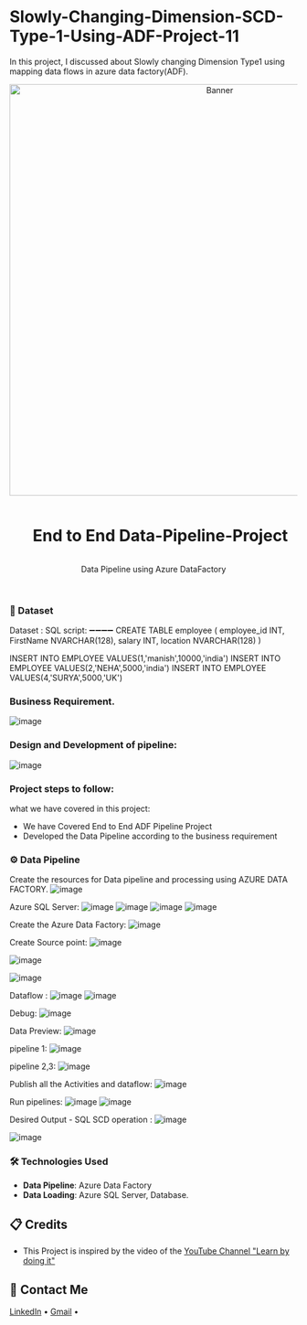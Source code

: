 # Slowly-Changing-Dimension-SCD-Type-1-Using-ADF-Project-11
In this project, I discussed about Slowly changing Dimension Type1 using mapping data flows in azure data factory(ADF).
<div align="center">
  <a href="#">
    <img src="https://github.com/zBalachandar/Azure-data-factory-Real-time-Transformation-end-to-end-Pipeline-Project-10/blob/531ef59f65fb8326a86e172d8802420763c92ad9/Assets/AZURE%20portal%20ov.png" alt="Banner" width="720">
  </a>

  <div id="user-content-toc">
    <ul>
      <summary><h1 style="display: inline-block;"> End to End Data-Pipeline-Project </h1></summary>
    </ul>
  </div>
  
  <p>Data Pipeline using Azure DataFactory</p>
</div>
<br>

### 💾 Dataset
Dataset : 
SQL script:
➖➖➖➖
CREATE TABLE employee
(
    employee_id INT,
    FirstName NVARCHAR(128),
    salary INT,
    location NVARCHAR(128)
)

INSERT INTO EMPLOYEE VALUES(1,'manish',10000,'india')
INSERT INTO EMPLOYEE VALUES(2,'NEHA',5000,'india')
INSERT INTO EMPLOYEE VALUES(4,'SURYA',5000,'UK')


### Business Requirement.
![image](https://github.com/zBalachandar/Slowly-Changing-Dimension-SCD-Type-1-Using-ADF-Project-11/blob/0a0d90c7851705963c5f756fc0b997eb3cfd7f3d/Assets/Business%20requirements.jpg)

### Design and Development of pipeline:
![image]()


### Project steps to follow: 
what we have covered in this project:

- We have Covered End to End ADF Pipeline Project 
- Developed the Data Pipeline according to the business requirement


<a name="data-transformation"></a>
### ⚙️ Data Pipeline
 Create the resources for Data pipeline and processing using AZURE DATA FACTORY.
![image](https://github.com/zBalachandar/Azure-data-factory-Real-time-Transformation-end-to-end-Pipeline-Project-10/blob/531ef59f65fb8326a86e172d8802420763c92ad9/Assets/AZURE%20portal%20ov.png)

Azure SQL Server:
![image](https://github.com/zBalachandar/Slowly-Changing-Dimension-SCD-Type-1-Using-ADF-Project-11/blob/0a0d90c7851705963c5f756fc0b997eb3cfd7f3d/Assets/ASQL%20db%20DEPLOYMENT.png)
![image](https://github.com/zBalachandar/Slowly-Changing-Dimension-SCD-Type-1-Using-ADF-Project-11/blob/0a0d90c7851705963c5f756fc0b997eb3cfd7f3d/Assets/sql%20query%20-table%20created.png)
![image](https://github.com/zBalachandar/Slowly-Changing-Dimension-SCD-Type-1-Using-ADF-Project-11/blob/0a0d90c7851705963c5f756fc0b997eb3cfd7f3d/Assets/sql%20query%20-table%20view.png)
![image](https://github.com/zBalachandar/Slowly-Changing-Dimension-SCD-Type-1-Using-ADF-Project-11/blob/0a0d90c7851705963c5f756fc0b997eb3cfd7f3d/Assets/sql%20query%20-table%20view%201.png)

Create the Azure Data Factory:
![image](https://github.com/zBalachandar/Azure-data-factory-Real-time-Transformation-end-to-end-Pipeline-Project-10/blob/531ef59f65fb8326a86e172d8802420763c92ad9/Assets/Datafactory%20ov.png)

Create Source point: 
![image](https://github.com/zBalachandar/Slowly-Changing-Dimension-SCD-Type-1-Using-ADF-Project-11/blob/0a0d90c7851705963c5f756fc0b997eb3cfd7f3d/Assets/pipeline%20showcase.png)

![image](https://github.com/zBalachandar/Slowly-Changing-Dimension-SCD-Type-1-Using-ADF-Project-11/blob/0a0d90c7851705963c5f756fc0b997eb3cfd7f3d/Assets/dataflow%20pipeline%20s1.png)

![image](https://github.com/zBalachandar/Slowly-Changing-Dimension-SCD-Type-1-Using-ADF-Project-11/blob/0a0d90c7851705963c5f756fc0b997eb3cfd7f3d/Assets/dataflow%20pipeline%20s1.png)

Dataflow :
![image](https://github.com/zBalachandar/Slowly-Changing-Dimension-SCD-Type-1-Using-ADF-Project-11/blob/0a0d90c7851705963c5f756fc0b997eb3cfd7f3d/Assets/pipeline%20running%20succesfully%20g1.png)
![image](https://github.com/zBalachandar/Slowly-Changing-Dimension-SCD-Type-1-Using-ADF-Project-11/blob/0a0d90c7851705963c5f756fc0b997eb3cfd7f3d/Assets/Factory%20config%20the%20csv.png)

 Debug:
![image](https://github.com/zBalachandar/Azure-data-factory-Real-time-Transformation-end-to-end-Pipeline-Project-10/blob/93b868a93a4f407a27143a8797420ce942ebc83d/Assets/Dataflow%20debug.png)

Data Preview:
![image](https://github.com/zBalachandar/Slowly-Changing-Dimension-SCD-Type-1-Using-ADF-Project-11/blob/0a0d90c7851705963c5f756fc0b997eb3cfd7f3d/Assets/dataflow%20pipeline%20s1.png)

pipeline 1: 
![image](https://github.com/zBalachandar/Slowly-Changing-Dimension-SCD-Type-1-Using-ADF-Project-11/blob/0a0d90c7851705963c5f756fc0b997eb3cfd7f3d/Assets/running%20tigger%20the%20pipelineg1.png)

pipeline 2,3:
![image](https://github.com/zBalachandar/Slowly-Changing-Dimension-SCD-Type-1-Using-ADF-Project-11/blob/0a0d90c7851705963c5f756fc0b997eb3cfd7f3d/Assets/dataflow%20pipeline%203.png)

Publish all the Activities and dataflow:
![image](https://github.com/zBalachandar/Slowly-Changing-Dimension-SCD-Type-1-Using-ADF-Project-11/blob/0a0d90c7851705963c5f756fc0b997eb3cfd7f3d/Assets/pipeline%20showcase.png)

Run pipelines:
![image](https://github.com/zBalachandar/Slowly-Changing-Dimension-SCD-Type-1-Using-ADF-Project-11/blob/0a0d90c7851705963c5f756fc0b997eb3cfd7f3d/Assets/pipeline%20success%201.png)
![image](https://github.com/zBalachandar/Slowly-Changing-Dimension-SCD-Type-1-Using-ADF-Project-11/blob/0a0d90c7851705963c5f756fc0b997eb3cfd7f3d/Assets/pipeline%20running%20succesfully%20g1.png)

Desired Output - SQL SCD operation :
![image](https://github.com/zBalachandar/Slowly-Changing-Dimension-SCD-Type-1-Using-ADF-Project-11/blob/0a0d90c7851705963c5f756fc0b997eb3cfd7f3d/Assets/RESULT%20G1%20SUCCESSP1.png)

![image](https://github.com/zBalachandar/Slowly-Changing-Dimension-SCD-Type-1-Using-ADF-Project-11/blob/0a0d90c7851705963c5f756fc0b997eb3cfd7f3d/Assets/RESULT%20G1%20SUCCESSP2%20sql.png)

### 🛠️ Technologies Used

- **Data Pipeline**: Azure Data Factory
- **Data Loading**: Azure SQL Server, Database.

<a name="credits"></a>
## 📋 Credits

- This Project is inspired by the video of the [YouTube Channel "Learn by doing it"](https://www.youtube.com/watch?v=pMqnvXgPKlI&list=PLOlK8ytA0MghGmAAT8W2u7VYmICdzeU5t&index=1&t=96s)  

<a name="contact"></a>
## 📨 Contact Me

[LinkedIn](https://www.linkedin.com/in/balachandars2022/) •
[Gmail](balachandar2014elu@gmail.com)  •

